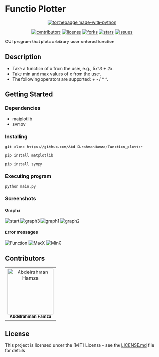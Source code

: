 # Functio  Plotter
<div align="center">

[![forthebadge made-with-python](http://ForTheBadge.com/images/badges/made-with-python.svg)](https://www.python.org/)

</div>
<div align="center">

[![contributors](https://img.shields.io/github/contributors/Abd-ELrahmanHamza/Function_plotter)](https://github.com/Abd-ELrahmanHamza/Function_plotter/contributors)
[![license](https://img.shields.io/pypi/l/ansicolortags.svg)](LICENSE)
[![forks](https://img.shields.io/github/forks/Abd-ELrahmanHamza/Function_plotter)](https://github.com/Abd-ELrahmanHamza/Function_plotter/network)
[![stars](https://img.shields.io/github/stars/Abd-ELrahmanHamza/Function_plotter)](https://github.com/Abd-ELrahmanHamza/Function_plotter/stargazers)
[![issues](https://img.shields.io/github/issues/Abd-ELrahmanHamza/Function_plotter)](https://github.com/Abd-ELrahmanHamza/Function_plotter/issues)

</div>

GUI program that plots arbitrary user-entered function 

## Description
* Take a function of x from the user, e.g., 5*x^3 + 2*x. 
* Take min and max values of x from the user. 
* The following operators are supported: + - / * ^.

## Getting Started

### Dependencies

* matplotlib
* sympy

### Installing

```
git clone https://github.com/Abd-ELrahmanHamza/Function_plotter 
```

```
pip install matplotlib
```

```
pip install sympy
```


### Executing program

```
python main.py
```
### Screenshots

#### Graphs

![start](screenshots/1.png)
![graph3](screenshots/7.png)
![graph1](screenshots/2.png)
![graph2](screenshots/3.png)

#### Error messages
![Function](screenshots/4.png)
![MaxX](screenshots/5.png)
![MinX](screenshots/6.png)

## Contributors

<table>
<tr>
<td align="center">
<a href="https://github.com/Abd-ELrahmanHamza" target="_black">
<img src="https://avatars.githubusercontent.com/u/68310502?v=4" width="150px;" alt="Abdelrahman Hamza"/><br /><sub><b>Abdelrahman Hamza</b></sub></a><br />
</td>
</tr>
 </table>

## License

This project is licensed under the [MIT] License - see the [LICENSE.md](LICENSE) file for details
